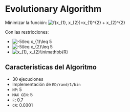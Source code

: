 # Evolutionary Algorithm

Minimizar la función: 
<img src="https://latex.codecogs.com/gif.latex?f(x_{1},&space;x_{2})=x_{1}^{2}&space;&plus;&space;x_{2}^{2}" title="f(x_{1}, x_{2})=x_{1}^{2} + x_{2}^{2}" />

Con las restricciones: 
- <img src="https://latex.codecogs.com/gif.latex?-5\leq&space;x_{1}\leq&space;5" title="-5\leq x_{1}\leq 5" />
- <img src="https://latex.codecogs.com/gif.latex?-5\leq&space;x_{2}\leq&space;5" title="-5\leq x_{2}\leq 5" />
- <img src="https://latex.codecogs.com/gif.latex?x_{1},&space;x_{2}\in\mathbb{R}" title="x_{1}, x_{2}\in\mathbb{R}" />

## Características del Algoritmo

- 30 ejecuciones
- Implementación de `ED/rand/1/bin`
- `NP`: 5 
- `MAX_GEN`: 5 
- `F`: 0.7 
- `CR`: 0.0001 